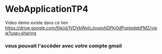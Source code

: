 # WebApplicationTP4
Video demo existe dans ce lien
https://drive.google.com/file/d/1VDVklNylcJvupohDPkj0dPvplqdebPMZ/view?usp=sharing
<h3>vous pouvait l'accéder avec votre compte gmail </h3>
